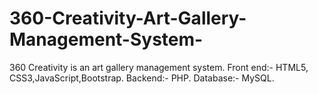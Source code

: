 # 360-Creativity-Art-Gallery-Management-System-
360 Creativity is an art gallery management system.
Front end:- HTML5, CSS3,JavaScript,Bootstrap.
Backend:- PHP.
Database:- MySQL.
